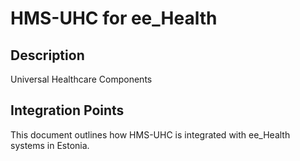 # HMS-UHC for ee_Health

## Description

Universal Healthcare Components

## Integration Points

This document outlines how HMS-UHC is integrated with ee_Health systems in Estonia.
